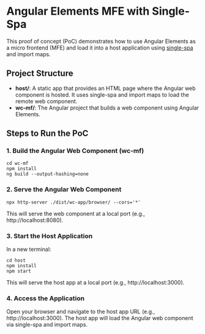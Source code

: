 # Angular Elements MFE with Single-Spa

This proof of concept (PoC) demonstrates how to use Angular Elements as a micro frontend (MFE) and load it into a host application using [single-spa](https://single-spa.js.org/) and import maps.

## Project Structure

- **host/**: A static app that provides an HTML page where the Angular web component is hosted. It uses single-spa and import maps to load the remote web component.
- **wc-mf/**: The Angular project that builds a web component using Angular Elements.

## Steps to Run the PoC

### 1. Build the Angular Web Component (wc-mf)

```
cd wc-mf
npm install
ng build --output-hashing=none
```

### 2. Serve the Angular Web Component

```
npx http-server ./dist/wc-app/browser/ --cors='*'
```

This will serve the web component at a local port (e.g., http://localhost:8080).

### 3. Start the Host Application

In a new terminal:

```
cd host
npm install
npm start
```

This will serve the host app at a local port (e.g., http://localhost:3000).

### 4. Access the Application

Open your browser and navigate to the host app URL (e.g., http://localhost:3000). The host app will load the Angular web component via single-spa and import maps.
